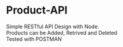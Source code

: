# Product-API
Simple RESTful API Design with Node. <br/> 
Products can be Added, Retrived and Deleted <br/>
Tested with POSTMAN
